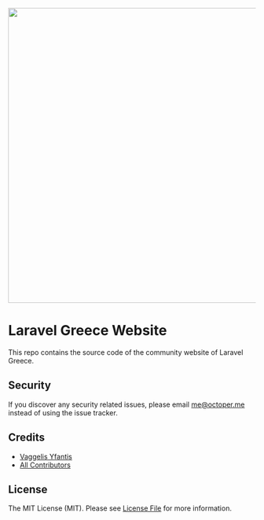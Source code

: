 <p align="center"><img src="https://raw.githubusercontent.com/caneco/laravel-country-logomarks/main/src/gr/socialcard.png" width="600"></p>

# Laravel Greece Website

This repo contains the source code of the community website of Laravel Greece.

## Security

If you discover any security related issues, please email me@octoper.me instead of using the issue tracker. 

## Credits

- [Vaggelis Yfantis](https://github.com/octoper)
- [All Contributors](../../contributors)

## License

The MIT License (MIT). Please see [License File](LICENSE.md) for more information.
